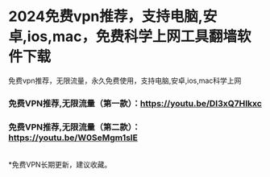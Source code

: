 # 2024免费vpn推荐，支持电脑,安卓,ios,mac，免费科学上网工具翻墙软件下载
免费vpn推荐，无限流量，永久免费使用，支持电脑,安卓,ios,mac科学上网

### 免费VPN推荐,无限流量（第一款）：https://youtu.be/DI3xQ7HIkxc
### 免费VPN推荐,无限流量（第二款）：https://youtu.be/W0SeMgm1slE

<br>
*免费VPN长期更新，建议收藏。
